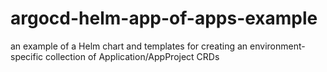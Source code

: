 # argocd-helm-app-of-apps-example
an example of a Helm chart and templates for creating an environment-specific collection of Application/AppProject CRDs 
